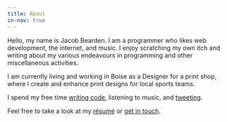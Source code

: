 ```yaml
---
title: About
in-nav: true
---
```


Hello, my name is Jacob Bearden. I am a programmer who likes web development,
the internet, and music. I enjoy scratching my own itch and writing about my
various endeavours in programming and other miscellaneous activities.

I am currently living and working in Boise as a Designer for a print shop,
where I create and enhance print designs for local sports teams.

I spend my free time [writing code](//github.com/jacobbearden), listening to
music, and [tweeting](//twitter.com/jacobbearden_).

Feel free to take a look at my [résumé](//dropbox.com/s/6hq5dtzmso9joyo/resume.pdf)
or [get in touch](mailto:jacob@bearden.io).
